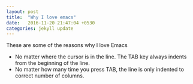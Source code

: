 ```yaml
---
layout: post
title:  "Why I love emacs"
date:   2016-11-20 21:47:04 +0530
categories: jekyll update
---
```

These are some of the reasons why I love Emacs

- No matter where the cursor is in the line. The TAB key always indents from the beginning of the line.
- No matter how many time you press TAB, the line is only indented to correct number of columns.
